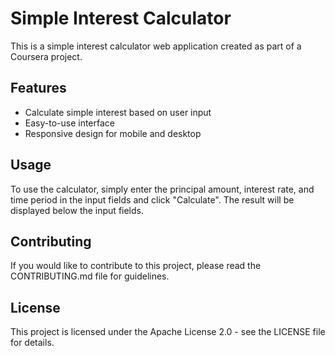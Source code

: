 # Simple Interest Calculator

This is a simple interest calculator web application created as part of a Coursera project. 

## Features

- Calculate simple interest based on user input
- Easy-to-use interface
- Responsive design for mobile and desktop

## Usage

To use the calculator, simply enter the principal amount, interest rate, and time period in the input fields and click "Calculate". The result will be displayed below the input fields.

## Contributing

If you would like to contribute to this project, please read the CONTRIBUTING.md file for guidelines.

## License

This project is licensed under the Apache License 2.0 - see the LICENSE file for details.
